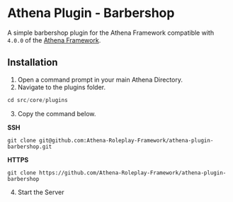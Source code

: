# Athena Plugin - Barbershop

A simple barbershop plugin for the Athena Framework compatible with `4.0.0` of the [Athena Framework](https://athenaframework.com/).

## Installation

1. Open a command prompt in your main Athena Directory.
2. Navigate to the plugins folder.

```ts
cd src/core/plugins
```

3. Copy the command below.

**SSH**

```
git clone git@github.com:Athena-Roleplay-Framework/athena-plugin-barbershop.git
```

**HTTPS**
```
git clone https://github.com/Athena-Roleplay-Framework/athena-plugin-barbershop
```

4. Start the Server
